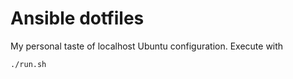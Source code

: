 # Ansible dotfiles

My personal taste of localhost Ubuntu configuration. Execute with

    ./run.sh
